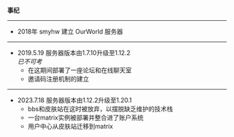 **事纪**

---

* 2018年   smyhw 建立 OurWorld 服务器
***
* 2019.5.19   服务器版本由1.7.10升级至1.12.2   
	*已不可考*
	* 在这期间部署了一座论坛和在线聊天室
	* 邀请码注册机制的建立
***
* 2023.7.18   服务器版本由1.12.2升级至1.20.1
	* bbs和皮肤站在这时被放弃，以摆脱缺乏维护的技术栈
	* 一台matrix实例被部署并整合进了账户系统
	* 用户中心从皮肤站迁移到matrix